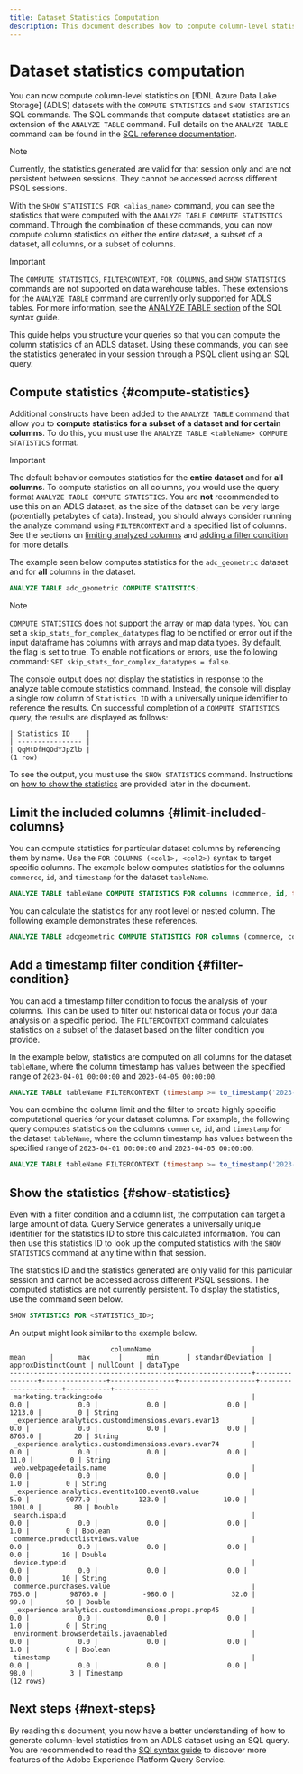 ```yaml
---
title: Dataset Statistics Computation 
description: This document describes how to compute column-level statistics on Azure Data Lake Storage (ADLS) datasets with SQL commands.
---
```

# Dataset statistics computation

You can now compute column-level statistics on [!DNL Azure Data Lake Storage] (ADLS) datasets with the `COMPUTE STATISTICS` and `SHOW STATISTICS` SQL commands. The SQL commands that compute dataset statistics are an extension of the `ANALYZE TABLE` command. Full details on the `ANALYZE TABLE` command can be found in the [SQL reference documentation](../sql/syntax.md#analyze-table).

>[!NOTE]
>
>Currently, the statistics generated are valid for that session only and are not persistent between sessions. They cannot be accessed across different PSQL sessions.

With the `SHOW STATISTICS FOR <alias_name>` command, you can see the statistics that were computed with the `ANALYZE TABLE COMPUTE STATISTICS` command. Through the combination of these commands, you can now compute column statistics on either the entire dataset, a subset of a dataset, all columns, or a subset of columns.

>[!IMPORTANT]
>
>The `COMPUTE STATISTICS`, `FILTERCONTEXT`, `FOR COLUMNS`, and `SHOW STATISTICS` commands are not supported on data warehouse tables. These extensions for the `ANALYZE TABLE` command are currently only supported for ADLS tables. For more information, see the [ANALYZE TABLE section](../sql/syntax.md#analyze-table) of the SQL syntax guide.  

This guide helps you structure your queries so that you can compute the column statistics of an ADLS dataset. Using these commands, you can see the statistics generated in your session through a PSQL client using an SQL query.

## Compute statistics {#compute-statistics}

Additional constructs have been added to the `ANALYZE TABLE` command that allow you to **compute statistics for a subset of a dataset and for certain columns**. To do this, you must use the `ANALYZE TABLE <tableName> COMPUTE STATISTICS` format. 

>[!IMPORTANT]
>
>The default behavior computes statistics for the **entire dataset** and for **all columns**. To compute statistics on all columns, you would use the query format `ANALYZE TABLE COMPUTE STATISTICS`. You are **not** recommended to use this on an ADLS dataset, as the size of the dataset can be very large (potentially petabytes of data). Instead, you should always consider running the analyze command using `FILTERCONTEXT` and a specified list of columns. See the sections on [limiting analyzed columns](#limit-included-columns) and [adding a filter condition](#filter-condition) for more details.

The example seen below computes statistics for the `adc_geometric` dataset and for **all** columns in the dataset.

```sql
ANALYZE TABLE adc_geometric COMPUTE STATISTICS;
```

>[!NOTE]
>
>`COMPUTE STATISTICS` does not support the array or map data types. You can set a `skip_stats_for_complex_datatypes` flag to be notified or error out if the input dataframe has columns with arrays and map data types. By default, the flag is set to true. To enable notifications or errors, use the following command: `SET skip_stats_for_complex_datatypes = false`.

<!-- Commented out until the <alias_name> feature is released.
This second example, is a more real-world example as it uses an alias name. See the [alias name section](#alias-name) for more details on this feature.

```sql
ANALYZE TABLE adc_geometric COMPUTE STATISTICS as <alias_name>;
``` -->

The console output does not display the statistics in response to the analyze table compute statistics command. Instead, the console will display a single row column of `Statistics ID` with a universally unique identifier to reference the results. On successful completion of a `COMPUTE STATISTICS` query, the results are displayed as follows:

```console
| Statistics ID    | 
| ---------------- |
| QqMtDfHQOdYJpZlb |
(1 row)
```

To see the output, you must use the `SHOW STATISTICS` command. Instructions on [how to show the statistics](#show-statistics) are provided later in the document.

## Limit the included columns {#limit-included-columns}

You can compute statistics for particular dataset columns by referencing them by name. Use the `FOR COLUMNS (<col1>, <col2>)` syntax to target specific columns. The example below computes statistics for the columns  `commerce`, `id`, and `timestamp` for the  dataset `tableName`.

```sql
ANALYZE TABLE tableName COMPUTE STATISTICS FOR columns (commerce, id, timestamp);
```

You can calculate the statistics for any root level or nested column. The following example demonstrates these references.

```sql
ANALYZE TABLE adcgeometric COMPUTE STATISTICS FOR columns (commerce, commerce.purchases.value, commerce.productListAdds.value);
```

## Add a timestamp filter condition {#filter-condition}

You can add a timestamp filter condition to focus the analysis of your columns. This can be used to filter out historical data or focus your data analysis on a specific period. The `FILTERCONTEXT` command calculates statistics on a subset of the dataset based on the filter condition you provide.

In the example below, statistics are computed on all columns for the dataset `tableName`, where the column timestamp has values between the specified range of `2023-04-01 00:00:00` and `2023-04-05 00:00:00`. 

```sql
ANALYZE TABLE tableName FILTERCONTEXT (timestamp >= to_timestamp('2023-04-01 00:00:00') and timestamp <= to_timestamp('2023-04-05 00:00:00')) COMPUTE STATISTICS FOR ALL COLUMNS;
```

You can combine the column limit and the filter to create highly specific computational queries for your dataset columns. For example, the following query computes statistics on the columns `commerce`, `id`, and `timestamp` for the  dataset `tableName`, where the column timestamp has values between the specified range of `2023-04-01 00:00:00` and `2023-04-05 00:00:00`. 

```sql
ANALYZE TABLE tableName FILTERCONTEXT (timestamp >= to_timestamp('2023-04-01 00:00:00') and timestamp <= to_timestamp('2023-04-05 00:00:00')) COMPUTE STATISTICS FOR columns (commerce, id, timestamp);
```

<!-- ## Create an alias name {#alias-name}

Since the filter condition and the column list can target a large amount of data, it is unrealistic to remember the exact values. Instead, you can provide an `<alias_name>` to store this calculated information. If you do not provide an alias name for these calculations, Query Service generates a universally unique identifier for the alias ID. You can then use this alias ID to look up the computed statistics with the `SHOW STATISTICS` command. 

>[!NOTE]
>
>Although alias names are optional, you are recommended to use them as best practice.

The example below stores the output computed statistics in the `alias_name` for later reference.

```sql
ANALYZE TABLE adc_geometric COMPUTE STATISTICS FOR ALL COLUMNS as alias_name;
```

The output for the above example is `SUCCESSFULLY COMPLETED, alias_name`. The console output does not display the statistics in the response of the analyze table compute statistics command. To see the output, you must use the `SHOW STATISTICS` command discussed below. -->

## Show the statistics {#show-statistics}

<!-- Commented out until the <alias_name> feature is released.
The alias name used in the query is available as soon as the `ANALYZE TABLE` command has been run.  -->

Even with a filter condition and a column list, the computation can target a large amount of data. Query Service generates a universally unique identifier for the statistics ID to store this calculated information. You can then use this statistics ID to look up the computed statistics with the `SHOW STATISTICS` command at any time within that session. 

The statistics ID and the statistics generated are only valid for this particular session and cannot be accessed across different PSQL sessions. The computed statistics are not currently persistent. To display the statistics, use the command seen below.

```sql
SHOW STATISTICS FOR <STATISTICS_ID>;
```

An output might look similar to the example below. 

```console
                         columnName                         |      mean      |      max       |      min       | standardDeviation | approxDistinctCount | nullCount | dataType  
------------------------------------------------------------+----------------+----------------+----------------+-------------------+---------------------+-----------+-----------
 marketing.trackingcode                                     |            0.0 |            0.0 |            0.0 |               0.0 |              1213.0 |         0 | String
 _experience.analytics.customdimensions.evars.evar13        |            0.0 |            0.0 |            0.0 |               0.0 |              8765.0 |        20 | String
 _experience.analytics.customdimensions.evars.evar74        |            0.0 |            0.0 |            0.0 |               0.0 |                11.0 |         0 | String
 web.webpagedetails.name                                    |            0.0 |            0.0 |            0.0 |               0.0 |                 1.0 |         0 | String
 _experience.analytics.event1to100.event8.value             |            5.0 |         9077.0 |          123.0 |              10.0 |              1001.0 |        80 | Double
 search.ispaid                                              |            0.0 |            0.0 |            0.0 |               0.0 |                 1.0 |         0 | Boolean
 commerce.productlistviews.value                            |            0.0 |            0.0 |            0.0 |               0.0 |                 0.0 |        10 | Double
 device.typeid                                              |            0.0 |            0.0 |            0.0 |               0.0 |                 0.0 |        10 | String
 commerce.purchases.value                                   |          765.0 |        98760.0 |         -980.0 |              32.0 |                99.0 |        90 | Double
 _experience.analytics.customdimensions.props.prop45        |            0.0 |            0.0 |            0.0 |               0.0 |                 1.0 |         0 | String
 environment.browserdetails.javaenabled                     |            0.0 |            0.0 |            0.0 |               0.0 |                 1.0 |         0 | Boolean
 timestamp                                                  |            0.0 |            0.0 |            0.0 |               0.0 |                98.0 |         3 | Timestamp
(12 rows)
```

## Next steps {#next-steps}

By reading this document, you now have a better understanding of how to generate column-level statistics from an ADLS dataset using an SQL query. You are recommended to read the [SQl syntax guide](../sql/syntax.md) to discover more features of the Adobe Experience Platform Query Service.
